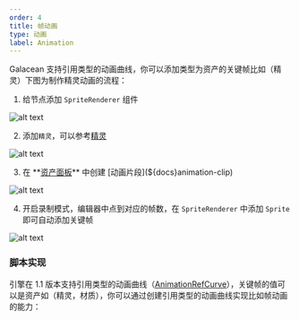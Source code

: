 ```yaml
---
order: 4
title: 帧动画
type: 动画
label: Animation
---
```


Galacean 支持引用类型的动画曲线，你可以添加类型为资产的关键帧比如（精灵）下图为制作精灵动画的流程：

1. 给节点添加 `SpriteRenderer` 组件

![alt text](https://mdn.alipayobjects.com/huamei_3zduhr/afts/img/A*XiUaQ76M4Q0AAAAAAAAAAAAADsJ_AQ/original)

2. 添加`精灵`，可以参考[精灵](${docs}graphics-2d-sprite)
   
![alt text](https://mdn.alipayobjects.com/huamei_3zduhr/afts/img/A*ababSZAMpJMAAAAAAAAAAAAADsJ_AQ/original)
  
3. 在 **[资产面板](${docs}interface-assets)** 中创建 [动画片段](${docs}animation-clip)
   
![alt text](https://mdn.alipayobjects.com/huamei_3zduhr/afts/img/A*CZQjSqZAHGsAAAAAAAAAAAAADsJ_AQ/original)


4. 开启录制模式，编辑器中点到对应的帧数，在 `SpriteRenderer` 中添加 `Sprite` 即可自动添加关键帧

![alt text](https://mdn.alipayobjects.com/huamei_3zduhr/afts/img/A*Eff6TbgYps8AAAAAAAAAAAAADsJ_AQ/original)


### 脚本实现

引擎在 1.1 版本支持引用类型的动画曲线（[AnimationRefCurve](${api}core/AnimationRefCurve)），关键帧的值可以是资产如（精灵，材质），你可以通过创建引用类型的动画曲线实现比如帧动画的能力：

<playground src="animation-sprite.ts"></playground>
